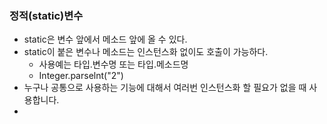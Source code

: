 ### 정적(static)변수
- static은 변수 앞에서 메소드 앞에 올 수 있다.
- static이 붙은 변수나 메소드는 인스턴스화 없이도 호출이 가능하다.
    - 사용예는 타입.변수명 또는 타입.메소드명
    - Integer.parselnt("2")
- 누구나 공통으로 사용하는 기능에 대해서 여러번 인스턴스화 할 필요가 없을 때 사용합니다.
- 